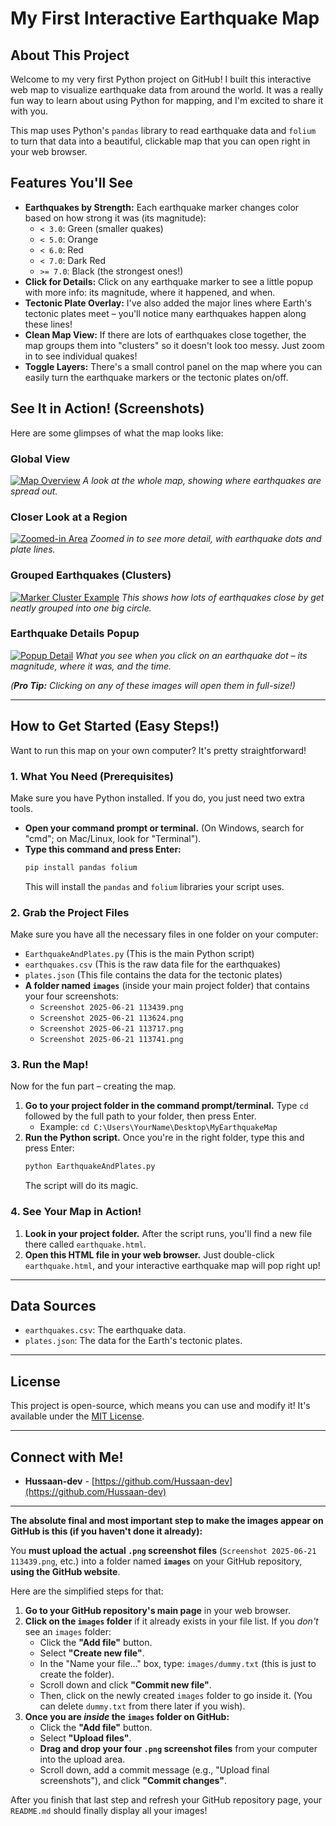 # My First Interactive Earthquake Map

## About This Project

Welcome to my very first Python project on GitHub! I built this interactive web map to visualize earthquake data from around the world. It was a really fun way to learn about using Python for mapping, and I'm excited to share it with you.

This map uses Python's `pandas` library to read earthquake data and `folium` to turn that data into a beautiful, clickable map that you can open right in your web browser.

## Features You'll See

* **Earthquakes by Strength:** Each earthquake marker changes color based on how strong it was (its magnitude):
    * `< 3.0`: Green (smaller quakes)
    * `< 5.0`: Orange
    * `< 6.0`: Red
    * `< 7.0`: Dark Red
    * `>= 7.0`: Black (the strongest ones!)
* **Click for Details:** Click on any earthquake marker to see a little popup with more info: its magnitude, where it happened, and when.
* **Tectonic Plate Overlay:** I've also added the major lines where Earth's tectonic plates meet – you'll notice many earthquakes happen along these lines!
* **Clean Map View:** If there are lots of earthquakes close together, the map groups them into "clusters" so it doesn't look too messy. Just zoom in to see individual quakes!
* **Toggle Layers:** There's a small control panel on the map where you can easily turn the earthquake markers or the tectonic plates on/off.

## See It in Action! (Screenshots)

Here are some glimpses of what the map looks like:

### Global View
[![Map Overview](images/Screenshot%202025-06-21%20113439.png)](images/Screenshot%202025-06-21%20113439.png)
*A look at the whole map, showing where earthquakes are spread out.*

### Closer Look at a Region
[![Zoomed-in Area](images/Screenshot%202025-06-21%20113624.png)](images/Screenshot%202025-06-21%20113624.png)
*Zoomed in to see more detail, with earthquake dots and plate lines.*

### Grouped Earthquakes (Clusters)
[![Marker Cluster Example](images/Screenshot%202025-06-21%20113717.png)](images/Screenshot%202025-06-21%20113717.png)
*This shows how lots of earthquakes close by get neatly grouped into one big circle.*

### Earthquake Details Popup
[![Popup Detail](images/Screenshot%202025-06-21%20113741.png)](images/Screenshot%202025-06-21%20113741.png)
*What you see when you click on an earthquake dot – its magnitude, where it was, and the time.*

*(**Pro Tip:** Clicking on any of these images will open them in full-size!)*

---

## How to Get Started (Easy Steps!)

Want to run this map on your own computer? It's pretty straightforward!

### 1. What You Need (Prerequisites)

Make sure you have Python installed. If you do, you just need two extra tools.

* **Open your command prompt or terminal.** (On Windows, search for "cmd"; on Mac/Linux, look for "Terminal").
* **Type this command and press Enter:**
    ```bash
    pip install pandas folium
    ```
    This will install the `pandas` and `folium` libraries your script uses.

### 2. Grab the Project Files

Make sure you have all the necessary files in one folder on your computer:

* `EarthquakeAndPlates.py` (This is the main Python script)
* `earthquakes.csv` (This is the raw data file for the earthquakes)
* `plates.json` (This file contains the data for the tectonic plates)
* **A folder named `images`** (inside your main project folder) that contains your four screenshots:
    * `Screenshot 2025-06-21 113439.png`
    * `Screenshot 2025-06-21 113624.png`
    * `Screenshot 2025-06-21 113717.png`
    * `Screenshot 2025-06-21 113741.png`

### 3. Run the Map!

Now for the fun part – creating the map.

1.  **Go to your project folder in the command prompt/terminal.**
    Type `cd` followed by the full path to your folder, then press Enter.
    * Example: `cd C:\Users\YourName\Desktop\MyEarthquakeMap`
2.  **Run the Python script.** Once you're in the right folder, type this and press Enter:
    ```bash
    python EarthquakeAndPlates.py
    ```
    The script will do its magic.

### 4. See Your Map in Action!

1.  **Look in your project folder.** After the script runs, you'll find a new file there called `earthquake.html`.
2.  **Open this HTML file in your web browser.** Just double-click `earthquake.html`, and your interactive earthquake map will pop right up!

---

## Data Sources

* `earthquakes.csv`: The earthquake data.
* `plates.json`: The data for the Earth's tectonic plates.

---

## License

This project is open-source, which means you can use and modify it! It's available under the [MIT License](https://opensource.org/licenses/MIT).

---

## Connect with Me!

* **Hussaan-dev** - [https://github.com/Hussaan-dev](https://github.com/Hussaan-dev)

---

**The absolute final and most important step to make the images appear on GitHub is this (if you haven't done it already):**

You **must upload the actual `.png` screenshot files** (`Screenshot 2025-06-21 113439.png`, etc.) into a folder named **`images`** on your GitHub repository, **using the GitHub website**.

Here are the simplified steps for that:

1.  **Go to your GitHub repository's main page** in your web browser.
2.  **Click on the `images` folder** if it already exists in your file list. If you *don't* see an `images` folder:
    * Click the **"Add file"** button.
    * Select **"Create new file"**.
    * In the "Name your file..." box, type: `images/dummy.txt` (this is just to create the folder).
    * Scroll down and click **"Commit new file"**.
    * Then, click on the newly created `images` folder to go inside it. (You can delete `dummy.txt` from there later if you wish).
3.  **Once you are *inside* the `images` folder on GitHub:**
    * Click the **"Add file"** button.
    * Select **"Upload files"**.
    * **Drag and drop your four `.png` screenshot files** from your computer into the upload area.
    * Scroll down, add a commit message (e.g., "Upload final screenshots"), and click **"Commit changes"**.

After you finish that last step and refresh your GitHub repository page, your `README.md` should finally display all your images!
